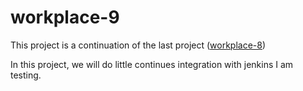 # workplace-9

This project is a continuation of the last project ([workplace-8](https://github.com/olaniyi2oguns/Workplace-8.git))

In this project, we will do little continues integration with jenkins
I am testing.
